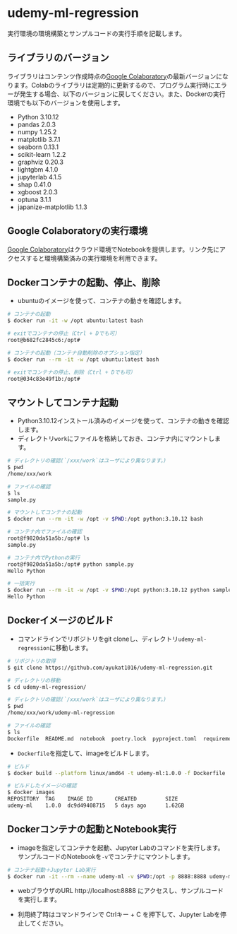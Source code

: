 # udemy-ml-regression
実行環境の環境構築とサンプルコードの実行手順を記載します。

## ライブラリのバージョン
ライブラリはコンテンツ作成時点の[Google Colaboratory](https://colab.google/)の最新バージョンになります。Colabのライブラリは定期的に更新するので、プログラム実行時にエラーが発生する場合、以下のバージョンに戻してください。また、Dockerの実行環境でも以下のバージョンを使用します。
- Python 3.10.12
- pandas 2.0.3
- numpy 1.25.2
- matplotlib 3.7.1
- seaborn 0.13.1
- scikit-learn 1.2.2
- graphviz 0.20.3
- lightgbm 4.1.0
- jupyterlab 4.1.5
- shap 0.41.0
- xgboost 2.0.3
- optuna 3.1.1
- japanize-matplotlib 1.1.3

## Google Colaboratoryの実行環境
[Google Colaboratory](https://colab.google/)はクラウド環境でNotebookを提供します。リンク先にアクセスすると環境構築済みの実行環境を利用できます。

## Dockerコンテナの起動、停止、削除
- ubuntuのイメージを使って、コンテナの動きを確認します。
```sh
# コンテナの起動
$ docker run -it -w /opt ubuntu:latest bash

# exitでコンテナの停止（Ctrl + Dでも可）
root@b682fc2845c6:/opt#

# コンテナの起動（コンテナ自動削除のオプション指定）
$ docker run --rm -it -w /opt ubuntu:latest bash

# exitでコンテナの停止、削除（Ctrl + Dでも可）
root@034c83e49f1b:/opt#
```

## マウントしてコンテナ起動
- Python3.10.12インストール済みのイメージを使って、コンテナの動きを確認します。
- ディレクトリ`work`にファイルを格納しておき、コンテナ内にマウントします。
```sh
# ディレクトリの確認(`/xxx/work`はユーザにより異なります。)
$ pwd
/home/xxx/work

# ファイルの確認
$ ls
sample.py

# マウントしてコンテナの起動
$ docker run --rm -it -w /opt -v $PWD:/opt python:3.10.12 bash

# コンテナ内でファイルの確認
root@f9820da51a5b:/opt# ls
sample.py

# コンテナ内でPythonの実行
root@f9820da51a5b:/opt# python sample.py
Hello Python

# 一括実行
$ docker run --rm -it -w /opt -v $PWD:/opt python:3.10.12 python sample.py
Hello Python
```

##  Dockerイメージのビルド
- コマンドラインでリポジトリをgit cloneし、ディレクトリ`udemy-ml-regression`に移動します。
```sh
# リポジトリの取得
$ git clone https://github.com/ayukat1016/udemy-ml-regression.git

# ディレクトリの移動
$ cd udemy-ml-regression/

# ディレクトリの確認(`/xxx/work`はユーザにより異なります。)
$ pwd
/home/xxx/work/udemy-ml-regression

# ファイルの確認
$ ls
Dockerfile  README.md  notebook  poetry.lock  pyproject.toml  requirements.txt
```

- `Dockerfile`を指定して、imageをビルドします。

```sh
# ビルド
$ docker build --platform linux/amd64 -t udemy-ml:1.0.0 -f Dockerfile .

# ビルドしたイメージの確認
$ docker images
REPOSITORY  TAG    IMAGE ID       CREATED         SIZE
udemy-ml    1.0.0  dc9d49408715   5 days ago      1.62GB
```

## Dockerコンテナの起動とNotebook実行
- imageを指定してコンテナを起動、Jupyter Labのコマンドを実行します。サンプルコードのNotebookを`-v`でコンテナにマウントします。

```sh
# コンテナ起動＋Jupyter Lab実行
$ docker run -it --rm --name udemy-ml -v $PWD:/opt -p 8888:8888 udemy-ml:1.0.0 jupyter lab --ip=0.0.0.0 --allow-root --NotebookApp.token=''
```

- webブラウザのURL http://localhost:8888 にアクセスし、サンプルコードを実行します。

- 利用終了時はコマンドラインで Ctrlキー + C を押下して、Jupyter Labを停止してください。